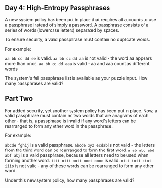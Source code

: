 ## Day 4: High-Entropy Passphrases

A new system policy has been put in place that requires all accounts to use a passphrase instead of simply a password. A passphrase consists of a series of words (lowercase letters) separated by spaces.

To ensure security, a valid passphrase must contain no duplicate words.

For example:

`aa bb cc dd ee` is valid.
`aa bb cc dd aa` is not valid - the word aa appears more than once.
`aa bb cc dd aaa` is valid - aa and aaa count as different words.

The system's full passphrase list is available as your puzzle input. How many passphrases are valid?


## Part Two

For added security, yet another system policy has been put in place. Now, a valid passphrase must contain no two words that are anagrams of each other - that is, a passphrase is invalid if any word's letters can be rearranged to form any other word in the passphrase.

For example:

`abcde fghij` is a valid passphrase.
`abcde xyz ecdab` is not valid - the letters from the third word can be rearranged to form the first word.
`a ab abc abd abf abj` is a valid passphrase, because all letters need to be used when forming another word.
`iiii oiii ooii oooi oooo` is valid.
`oiii ioii iioi iiio` is not valid - any of these words can be rearranged to form any other word.

Under this new system policy, how many passphrases are valid?